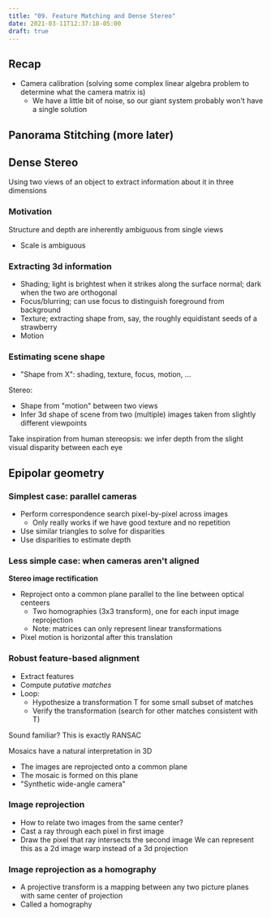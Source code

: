 ```yaml
---
title: "09. Feature Matching and Dense Stereo"
date: 2021-03-11T12:37:18-05:00
draft: true
---
```

## Recap
- Camera calibration (solving some complex linear algebra problem to determine what the camera matrix is)
    - We have a little bit of noise, so our giant system probably won't have a single solution

## Panorama Stitching (more later)

## Dense Stereo
Using two views of an object to extract information about it in three dimensions

### Motivation
Structure and depth are inherently ambiguous from single views
- Scale is ambiguous

### Extracting 3d information
- Shading; light is brightest when it strikes along the surface normal; dark when the two are orthogonal
- Focus/blurring; can use focus to distinguish foreground from background
- Texture; extracting shape from, say, the roughly equidistant seeds of a strawberry
- Motion

### Estimating scene shape
- "Shape from X": shading, texture, focus, motion, ...

Stereo:
- Shape from "motion" between two views
- Infer 3d shape of scene from two (multiple) images taken from slightly different viewpoints

Take inspiration from human stereopsis: we infer depth from the slight visual disparity between each eye

## Epipolar geometry

### Simplest case: parallel cameras
- Perform correspondence search pixel-by-pixel across images
    - Only really works if we have good texture and no repetition
- Use similar triangles to solve for disparities
- Use disparities to estimate depth

### Less simple case: when cameras aren't aligned
**Stereo image rectification**
- Reproject onto a common plane parallel to the line between optical centeers
    - Two homographies (3x3 transform), one for each input image reprojection
    - Note: matrices can only represent linear transformations
- Pixel motion is horizontal after this translation

### Robust feature-based alignment
- Extract features
- Compute *putative matches*
- Loop:
    - Hypothesize a transformation T for some small subset of matches
    - Verify the transformation (search for other matches consistent with T)

Sound familiar? This is exactly RANSAC

Mosaics have a natural interpretation in 3D
- The images are reprojected onto a common plane
- The mosaic is formed on this plane
- "Synthetic wide-angle camera"

### Image reprojection
- How to relate two images from the same center?
- Cast a ray through each pixel in first image
- Draw the pixel that ray intersects the second image
We can represent this as a 2d image warp instead of a 3d projection

### Image reprojection as a homography
- A projective transform is a mapping between any two picture planes with same center of projection
- Called a homography